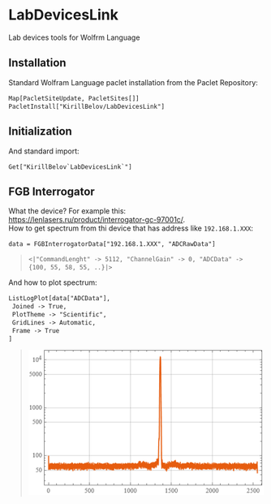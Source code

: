 # LabDevicesLink  

Lab devices tools for Wolfrm Language

## Installation

Standard Wolfram Language paclet installation from the Paclet Repository:

```wolfram
Map[PacletSiteUpdate, PacletSites[]]
PacletInstall["KirillBelov/LabDevicesLink"]
```

## Initialization

And standard import:

```wolfram
Get["KirillBelov`LabDevicesLink`"]
```

## FGB Interrogator

What the device? For example this: <https://lenlasers.ru/product/interrogator-gc-97001c/>.  
How to get spectrum from thi device that has address like `192.168.1.XXX`:  

```wolfram
data = FGBInterrogatorData["192.168.1.XXX", "ADCRawData"]
```

>```wolfram
><|"CommandLenght" -> 5112, "ChannelGain" -> 0, "ADCData" -> {100, 55, 58, 55, ..}|>
>```

And how to plot spectrum:  

```wolfram
ListLogPlot[data["ADCData"], 
 Joined -> True, 
 PlotTheme -> "Scientific", 
 GridLines -> Automatic, 
 Frame -> True
]
```

> ![spectrum example](./Images/spectrum-example.png)

